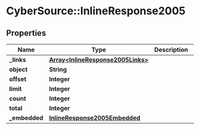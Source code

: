 # CyberSource::InlineResponse2005

## Properties
Name | Type | Description | Notes
------------ | ------------- | ------------- | -------------
**_links** | [**Array&lt;InlineResponse2005Links&gt;**](InlineResponse2005Links.md) |  | [optional] 
**object** | **String** |  | [optional] 
**offset** | **Integer** |  | [optional] 
**limit** | **Integer** |  | [optional] 
**count** | **Integer** |  | [optional] 
**total** | **Integer** |  | [optional] 
**_embedded** | [**InlineResponse2005Embedded**](InlineResponse2005Embedded.md) |  | [optional] 


